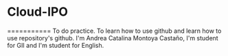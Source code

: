 # Cloud-IPO
===========
To do practice.
To learn how to use github and learn how to use repository's github.
I'm Andrea Catalina Montoya Castaño, I'm student for GII and I'm student for English.
